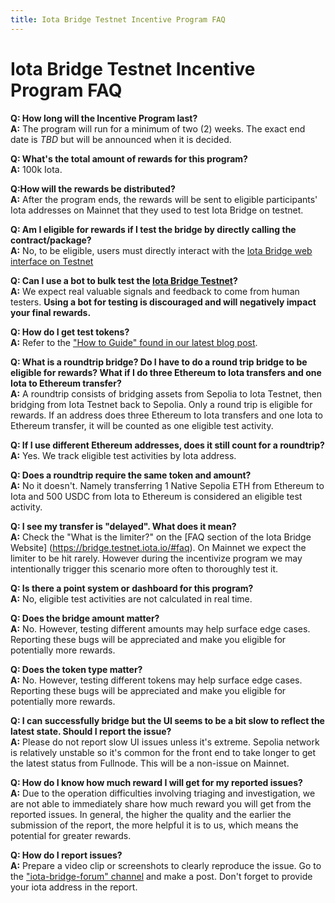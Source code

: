 ```yaml
---
title: Iota Bridge Testnet Incentive Program FAQ
---
```


# Iota Bridge Testnet Incentive Program FAQ

**Q: How long will the Incentive Program last?**\
**A:** The program will run for a minimum of two (2) weeks. The exact end date is *TBD* but will be announced when it is decided.

**Q: What's the total amount of rewards for this program?**\
**A:** 100k Iota.

**Q:How will the rewards be distributed?**\
**A:** After the program ends, the rewards will be sent to eligible participants' Iota addresses on Mainnet that they used to test Iota Bridge on testnet.

**Q: Am I eligible for rewards if I test the bridge by directly calling the contract/package?**\
**A:** No, to be eligible, users must directly interact with the [Iota Bridge web interface on Testnet](https://bridge.testnet.iota.io/?ref=blog.iota.io)

**Q: Can I use a bot to bulk test the [Iota Bridge Testnet](https://bridge.testnet.iota.io/)?**\
**A:** We expect real valuable signals and feedback to come from human testers. **Using a bot for testing is discouraged and will negatively impact your final rewards.**

**Q: How do I get test tokens?**\
**A:** Refer to the ["How to Guide" found in our latest blog post](https://blog.iota.io/iota-bridge-live-on-testnet-with-incentives/).

**Q: What is a roundtrip bridge? Do I have to do a round trip bridge to be eligible for rewards? What if I do three Ethereum to Iota transfers and one Iota to Ethereum transfer?**\
**A:** A roundtrip consists of bridging assets from Sepolia to Iota Testnet, then bridging from Iota Testnet back to Sepolia. Only a round trip is eligible for rewards. If an address does three Ethereum to Iota transfers and one Iota to Ethereum transfer, it will be counted as one eligible test activity.

**Q: If I use different Ethereum addresses, does it still count for a roundtrip?**\
**A:** Yes. We track eligible test activities by Iota address.

**Q: Does a roundtrip require the same token and amount?**\
**A:** No it doesn't. Namely transferring 1 Native Sepolia ETH from Ethereum to Iota and 500 USDC from Iota to Ethereum is considered an eligible test activity.

**Q: I see my transfer is "delayed". What does it mean?**\
**A:** Check the "What is the limiter?" on the [FAQ section of the Iota Bridge Website] (https://bridge.testnet.iota.io/#faq). On Mainnet we expect the limiter to be hit rarely. However during the incentivize program we may intentionally trigger this scenario more often to thoroughly test it.

**Q: Is there a point system or dashboard for this program?**\
**A:** No, eligible test activities are not calculated in real time.

**Q: Does the bridge amount matter?**\
**A:** No. However, testing different amounts may help surface edge cases. Reporting these bugs will be appreciated and make you eligible for potentially more rewards.

**Q: Does the token type matter?**\
**A:** No. However, testing different tokens may help surface edge cases. Reporting these bugs will be appreciated and make you eligible for potentially more rewards.

**Q: I can successfully bridge but the UI seems to be a bit slow to reflect the latest state. Should I report the issue?**\
**A:** Please do not report slow UI issues unless it's extreme. Sepolia network is relatively unstable so it's common for the front end to take longer to get the latest status from Fullnode. This will be a non-issue on Mainnet.

**Q: How do I know how much reward I will get for my reported issues?**\
**A:** Due to the operation difficulties involving triaging and investigation, we are not able to immediately share how much reward you will get from the reported issues. In general, the higher the quality and the earlier the submission of the report, the more helpful it is to us, which means the potential for greater rewards.

**Q: How do I report issues?**\
**A:** Prepare a video clip or screenshots to clearly reproduce the issue. Go to the ["iota-bridge-forum" channel](https://discord.com/channels/916379725201563759/1249826301972316190) and make a post. Don't forget to provide your iota address in the report.
